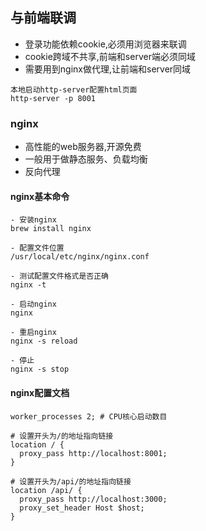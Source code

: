 ## 与前端联调
- 登录功能依赖cookie,必须用浏览器来联调
- cookie跨域不共享,前端和server端必须同域
- 需要用到nginx做代理,让前端和server同域

```
本地启动http-server配置html页面
http-server -p 8001
```

### nginx
- 高性能的web服务器,开源免费
- 一般用于做静态服务、负载均衡
- 反向代理

#### nginx基本命令
```
- 安装nginx
brew install nginx

- 配置文件位置
/usr/local/etc/nginx/nginx.conf

- 测试配置文件格式是否正确
nginx -t

- 启动nginx
nginx

- 重启nginx
nginx -s reload

- 停止
nginx -s stop
```

#### nginx配置文档
```
worker_processes 2; # CPU核心启动数目

# 设置开头为/的地址指向链接
location / {
  proxy_pass http://localhost:8001;
}

# 设置开头为/api/的地址指向链接
location /api/ {
  proxy_pass http://localhost:3000;
  proxy_set_header Host $host;
} 
```